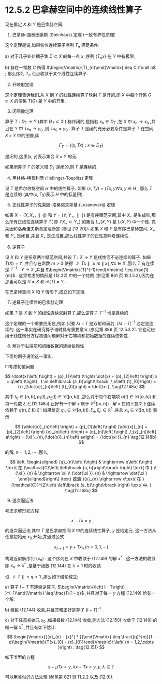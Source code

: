 # 12.5.2 巴拿赫空间中的连续线性算子

现在假定 $X$ 和 $Y$ 是巴拿赫空间.

1. 巴拿赫-施泰因豪斯 (Steinhaus) 定理 (一致有界性原理)

这个定理是说,如果线性连续算子序列 ${T}_{n}$ 满足条件:

a) 对于几乎处处稠子集 $D \subset  X$ 的每一点 $x$ ,序列 $\left\{  {{T}_{n}x}\right\}$ 在 $Y$ 中有极限;

b) 存在一常数 $C$ 所得 $\begin{Vmatrix}{T}_{n}\end{Vmatrix} \leq  C,\forall n$ ; 那么序列 ${T}_{n}$ 点点收敛于某个线性连续算子.

2. 开映射定理

这个定理告诉我们,从 $X$ 到 $Y$ 的线性连续算子映射 $T$ 是开的,即 $X$ 中每个开集 $G \subset  X$ 的像集 $T\left( G\right)$ 是 $Y$ 中的开集.

3. 闭图像定理

算子 $T : {D}_{T} \rightarrow  Y$ (其中 ${D}_{T} \subset  X$ ) 称作闭的,是指若 ${x}_{n} \in  {D}_{T}$ ,在 $X$ 中 ${x}_{n} \rightarrow  {x}_{0}$ ,并且在 $Y$ 中 $T{x}_{n} \rightarrow  {y}_{0}$ ,则 $T{x}_{0} = {y}_{0}$ . 算子 $T$ 是闭的充分必要条件是算子 $T$ 在空间 $X \times  Y$ 中的图像,即

$$
{\Gamma }_{T} = \left\{  {\left( {x,{Tx}}\right)  : x \in  {D}_{T}}\right\}   \tag{12.147}
$$

是闭的,这里(x, y)表示集合 $X \times  Y$ 的元.

如果闭算子 $T$ 的定义域 ${D}_{T}$ 是闭的,则 $T$ 是连续的.

4. 黑林格-特普利茨 (Hellinger-Toeplitz) 定理

设 $T$ 是希尔伯特空间 $H$ 中的线性算子. 如果 $\left( {x,{Ty}}\right)  = \left( {{Tx}, y}\right) \forall x, y \in  H$ , 那么 $T$ 是连续的 (其中(x, Ty)表示 $H$ 中的标量积).

5. 正线性算子的克莱因-洛桑诺夫斯基 (Losanovskij) 定理

如果 $X = \left( {X,{X}_{ + },\parallel  \cdot  \parallel }\right)$ 和 $Y = \left( {Y,{Y}_{ + },\parallel  \cdot  \parallel }\right)$ 是有序赋范空间,其中 ${X}_{ + }$ 是生成锥,那么所有正线性连续算子 $T\left( \right.$ 即 $\left. {T{X}_{ + } \subset  {Y}_{ + }}\right)$ 的集合 ${L}_{ + }\left( {X, Y}\right)$ 是 $L\left( {X, Y}\right)$ 中一个锥. 克莱因和洛桑诺夫斯基定理断定 (参见 [12.20]): 如果 $X$ 和 $Y$ 是有序巴拿赫空间, ${X}_{ + }$ 和 ${Y}_{ + }$ 是闭锥,并且 ${X}_{ + }$ 是生成锥,那么线性算子的正性意味着连续性.

6. 逆算子

设 $X$ 和 $Y$ 是任意两个赋范空间,并设 $T : X \rightarrow  Y$ 是线性但不必连续的算子. 如果 $T\left( X\right)  = Y$ ,并且存在常数 $m > 0$ 使得 $\parallel {Tx}\parallel  \geq  m\parallel x\parallel ,\forall x \in  X$ ,那么 $T$ 有连续逆 ${T}^{-1} : Y \rightarrow  X$ ,并且 $\begin{Vmatrix}{T}^{-1}\end{Vmatrix} \leq  \frac{1}{m}$ . 这里考虑的情形是 (12.22) 中的一个特例 (参见第 861 页 12.1.5.2),因为在那里可以是 $D \neq  X$ 和 $\mathcal{R}\left( T\right)  \neq  Y$ .

在巴拿赫空间 $X$ 和 $Y$ 情形下,成立如下定理.

7. 逆算子连续性的巴拿赫定理

如果 $T$ 是 $X$ 到 $Y$ 的线性连续双射算子,那么逆算子 ${T}^{-1}$ 也是连续的.

这个定理的一个重要应用是,例如,只要 ${\lambda I} - T$ 是双射和满射, ${\left( \lambda I - T\right) }^{-1}$ 必定是连续的. 这一事实在研究算子谱时具有重要意义 (参见第 889 页 12.5.3.2). 它也可应用于线性微分方程初值问题解对于右端项和初始数据的连续依赖性.

8. 解对于右端项和初始数据的连续依赖性

下面的例子说明这一事实.

☐考虑初值问题

$$
\ddot{x}\left( t\right)  + {p}_{1}\left( t\right) \dot{x} + {p}_{2}\left( t\right) x = q\left( t\right) , t \in  \left\lbrack  {a, b}\right\rbrack  ,\;x\left( {t}_{0}\right)  = \xi ,{\dot{x}}_{n}\left( {t}_{0}\right)  = \dot{\xi }, \tag{12.148a}
$$

其中 ${t}_{0} \in  \left\lbrack  {a, b}\right\rbrack  ,{p}_{1}\left( t\right) ,{p}_{2}\left( t\right)  \in  \mathcal{C}\left( \left\lbrack  {a, b}\right\rbrack  \right)$ ,那么对于每个右端项 $q\left( t\right)  \in  \mathcal{C}\left( \left\lbrack  {a, b}\right\rbrack  \right)$ 和每一对数 $\xi ,\dot{\xi },\left( {{12.148}\mathrm{a}}\right)$ 正好有一个解 $x$ 属于 ${\mathcal{C}}^{2}\left( \left\lbrack  {a, b}\right\rbrack  \right)$ . 解 $x$ 在如下意义下连续依赖于 $q\left( t\right) ,\xi$ 和 $\dot{\xi }$ : 如果给定 ${q}_{n} \in  \mathcal{C}\left( \left\lbrack  {a, b}\right\rbrack  \right) ,{\xi }_{n},{\dot{\xi }}_{n} \in  {\mathbb{R}}^{1}$ ,并且 ${x}_{n} \in  \mathcal{C}\left( \left\lbrack  {a, b}\right\rbrack  \right)$ 表示

$$
{\ddot{x}}_{n}\left( t\right)  + {p}_{1}\left( t\right) {\dot{x}}_{n} + {p}_{2}\left( t\right) {x}_{n}\left( t\right)  = {q}_{n}\left( t\right) ,\;{x}_{n}\left( a\right)  = {\xi }_{n},{\dot{x}}_{n}\left( a\right)  = {\dot{\xi }}_{n} \tag{12.148b}
$$

的解, $n = 1,2,\cdots$ ,那么,

$$
\left. \begin{aligned} {q}_{n}\left( t\right) &  \rightarrow  q\left( t\right) \text{ 在 }\mathcal{C}\left( \left\lbrack  {a, b}\right\rbrack  \right) \text{ 中 } \\  {\xi }_{n} &  \rightarrow  \xi \\  {\dot{\xi }}_{n} &  \rightarrow  \dot{\xi } \end{aligned}\right\}  \text{ 蕴涵 }{x}_{n} \rightarrow  x\text{ 在 }{\mathcal{C}}^{2}\left( \left\lbrack  {a, b}\right\rbrack  \right) \text{ 中. } \tag{12.148c}
$$

9. 逐次逼近法

考虑求解形如方程

$$
x - {Tx} = y \tag{12.149}
$$

的逐次逼近法,其中 $T$ 是巴拿赫空间 $X$ 中的连续线性算子, $y$ 是给定元. 这一方法从任意初始元 ${x}_{0}$ 开始,并通过公式

$$
{x}_{n + 1} = y + T{x}_{n}\;\left( {n = 0,1,\cdots }\right)  \tag{12.150}
$$

构建近似解序列 $\left\{  {x}_{n}\right\}$ . 这个序列在 $X$ 中收敛于 (12.149) 的解 ${x}^{ * }$ . 这一方法的收敛,即 ${x}_{n} \rightarrow  {x}^{ * }$ ,是基于级数 (12.144) 在 $\lambda  = 1$ 时的收敛.

设 $\parallel T\parallel  \leq  q < 1$ ,那么如下结论成立:

a) 算子 $I - T$ 有连续逆算子, $\begin{Vmatrix}{\left( I - T\right) }^{-1}\end{Vmatrix} \leq  \frac{1}{1 - q}$ ,并且对于每一 $y$ 方程 (12.149) 恰有一个解.

b) 级数 (12.144) 收敛,并且其和正好是算子 ${\left( I - T\right) }^{-1}$ .

c) 对于任意初始元 ${x}_{0}$ ,如果级数 (12.144) 收敛,则方法 (12.150) 收敛于 (12.149) 的唯一解 ${x}^{ * }$ ,并且有如下估计:

$$
\begin{Vmatrix}{{x}_{n} - {x}^{ * }}\end{Vmatrix} \leq  \frac{{q}^{n}}{1 - q}\begin{Vmatrix}{T{x}_{0} - {x}_{0}}\end{Vmatrix}\;\left( {n = 1,2,\cdots }\right) . \tag{12.151}
$$

如下类型的方程

$$
x - {\mu Tx} = y,\;{\lambda x} - {Tx} = y,\;\mu ,\lambda  \in  \mathbb{F} \tag{12.152}
$$

可以用类似的方法处理 (参见第 821 页 11.2.2 以及 [12.9]).
